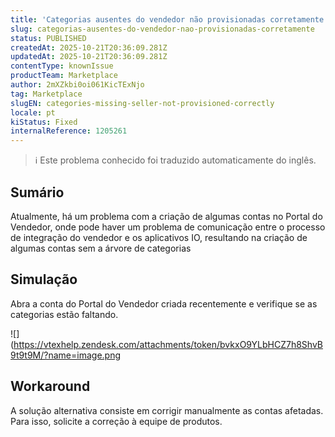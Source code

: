 ```yaml
---
title: 'Categorias ausentes do vendedor não provisionadas corretamente'
slug: categorias-ausentes-do-vendedor-nao-provisionadas-corretamente
status: PUBLISHED
createdAt: 2025-10-21T20:36:09.281Z
updatedAt: 2025-10-21T20:36:09.281Z
contentType: knownIssue
productTeam: Marketplace
author: 2mXZkbi0oi061KicTExNjo
tag: Marketplace
slugEN: categories-missing-seller-not-provisioned-correctly
locale: pt
kiStatus: Fixed
internalReference: 1205261
---
```


>ℹ️ Este problema conhecido foi traduzido automaticamente do inglês.

## Sumário


Atualmente, há um problema com a criação de algumas contas no Portal do Vendedor, onde pode haver um problema de comunicação entre o processo de integração do vendedor e os aplicativos IO, resultando na criação de algumas contas sem a árvore de categorias
## Simulação


Abra a conta do Portal do Vendedor criada recentemente e verifique se as categorias estão faltando.

 ![](https://vtexhelp.zendesk.com/attachments/token/bvkxO9YLbHCZ7h8ShvB9t9t9M/?name=image.png
## Workaround


A solução alternativa consiste em corrigir manualmente as contas afetadas. Para isso, solicite a correção à equipe de produtos.